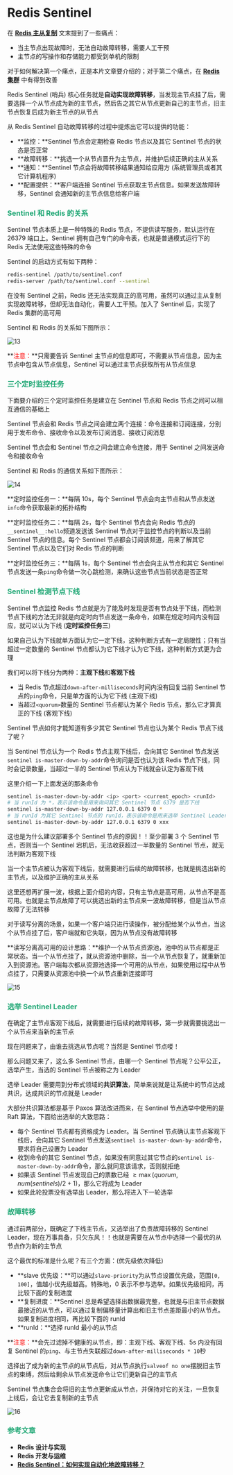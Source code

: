 # Redis Sentinel

在 **[Redis 主从复制](./Redis主从复制.html#主从复制的痛点)** 文末提到了一些痛点：

- 当主节点出现故障时，无法自动故障转移，需要人工干预
- 主节点的写操作和存储能力都受到单机的限制

对于如何解决第一个痛点，正是本片文章要介绍的；对于第二个痛点，在 **[Redis 集群](./Redis-Cluster.html)** 中有得到改善

Redis Sentinel (哨兵) 核心任务就是**自动实现故障转移**，当发现主节点挂了后，需要选择一个从节点成为新的主节点，然后告之其它从节点更新自己的主节点，旧主节点恢复后成为新主节点的从节点

从 Redis Sentinel 自动故障转移的过程中提炼出它可以提供的功能：

- **监控：**Sentinel 节点会定期检查 Redis 节点以及其它 Sentinel 节点的状态是否正常
- **故障转移：**挑选一个从节点晋升为主节点，并维护后续正确的主从关系
- **通知：**Sentinel 节点会将故障转移结果通知给应用方 (系统管理员或者其它计算机程序)
- **配置提供：**客户端连接 Sentinel 节点获取主节点信息。如果发送故障转移，Sentinel 会通知新的主节点信息给客户端

### <font color='#1FA774'>Sentinel 和 Redis 的关系</font>

Sentinel 节点本质上是一种特殊的 Redis 节点，不提供读写服务，默认运行在 26379 端口上。Sentinel 拥有自己专门的命令表，也就是普通模式运行下的 Redis 无法使用这些特殊的命令

Sentinel 的启动方式有如下两种：

```bash
redis-sentinel /path/to/sentinel.conf
redis-server /path/to/sentinel.conf --sentinel
```

在没有 Sentinel 之前，Redis 还无法实现真正的高可用，虽然可以通过主从复制实现故障转移，但却无法自动化，需要人工干预。加入了 Sentinel 后，实现了 Redis 集群的高可用

Sentinel 和 Redis 的关系如下图所示：

![13](https://cdn.jsdelivr.net/gh/LFool/new-image-hosting@master/20230420/0321411681932101n0qL2L13.svg)

**<font color='red'>注意：</font>**只需要告诉 Sentinel 主节点的信息即可，不需要从节点信息，因为主节点中包含从节点信息，Sentinel 可以通过主节点获取所有从节点信息

### <font color='#1FA774'>三个定时监控任务</font>

下面要介绍的三个定时监控任务是建立在 Sentinel 节点和 Redis 节点之间可以相互通信的基础上

Sentinel 节点会和 Redis 节点之间会建立两个连接：命令连接和订阅连接，分别用于发布命令、接收命令以及发布订阅消息、接收订阅消息

Sentinel 节点会和 Sentinel 节点之间会建立命令连接，用于 Sentinel 之间发送命令和接收命令

Sentinel 和 Redis 的通信关系如下图所示：

![14](https://cdn.jsdelivr.net/gh/LFool/new-image-hosting@master/20230420/0115311681924531vMftwb14.svg)

**定时监控任务一：**每隔 10s，每个 Sentinel 节点会向主节点和从节点发送`info`命令获取最新的拓扑结构

**定时监控任务二：**每隔 2s，每个 Sentinel 节点会向 Redis 节点的`__sentinel__:hello`频道发送该 Sentinel 节点对于监控节点的判断以及当前 Sentinel 节点的信息。每个 Sentinel 节点都会订阅该频道，用来了解其它 Sentinel 节点以及它们对 Redis 节点的判断

**定时监控任务三：**每隔 1s，每个 Sentinel 节点会向主从节点和其它 Sentinel 节点发送一条`ping`命令做一次心跳检测，来确认这些节点当前状态是否正常

### <font color='#1FA774'>Sentinel 检测节点下线</font>

Sentinel 节点监控 Redis 节点就是为了能及时发现是否有节点处于下线，而检测节点下线的方法无非就是向定时向节点发送一条命令，如果在规定时间内没有回应，就可以认为下线 (**定时监控任务三**)

如果自己认为下线就单方面认为它一定下线，这种判断方式有一定局限性；只有当超过一定数量的 Sentinel 节点都认为它下线才认为它下线，这种判断方式更为合理

我们可以将下线分为两种：**主观下线**和**客观下线**

- 当 Redis 节点超过`down-after-milliseconds`时间内没有回复当前 Sentinel 节点的`ping`命令，只是单方面的认为它下线 (主观下线)
- 当超过`<quorum>`数量的 Sentinel 节点都认为某个 Redis 节点，那么它才算真正的下线 (客观下线)

Sentinel 节点如何才能知道有多少其它 Sentinel 节点也认为某个 Redis 节点下线了呢？

当 Sentinel 节点认为一个 Redis 节点主观下线后，会向其它 Sentinel 节点发送`sentinel is-master-down-by-addr`命令询问是否也认为该 Redis 节点下线，同时会记录数量，当超过一半的 Sentinel 节点认为下线就会认定为客观下线

这里介绍一下上面发送的那条命令

```bash
sentinel is-master-down-by-addr <ip> <port> <current_epoch> <runId>
# 当 runId 为 *，表示该命令是用来询问其它 Sentinel 节点 6379 是否下线
sentinel is-master-down-by-addr 127.0.0.1 6379 0 *
# 当 runId 为其它 Sentinel 节点的 runId，表示该命令是用来选举 Sentinel Leader
sentinel is-master-down-by-addr 127.0.0.1 6379 0 xxx
```

这也是为什么建议部署多个 Sentinel 节点的原因！！至少部署 3 个 Sentinel 节点，否则当一个 Sentinel 宕机后，无法收获超过一半数量的 Sentinel 节点，就无法判断为客观下线

当一个主节点被认为客观下线后，就需要进行后续的故障转移，也就是挑选出新的主节点，以及维护正确的主从关系

这里还想再扩展一波，根据上面介绍的内容，只有主节点是高可用，从节点不是高可用。也就是主节点故障了可以挑选出新的主节点来一波故障转移，但是当从节点故障了无法转移

对于读写分离的场景，如果一个客户端只进行读操作，被分配给某个从节点，当这个从节点挂了后，客户端就和它失联，因为从节点没有故障转移

**读写分离高可用的设计思路：**维护一个从节点资源池，池中的从节点都是正常状态。当一个从节点挂了，就从资源池中删除，当一个从节点恢复了，就重新加入到资源池。客户端每次都从资源池选择一个可用的从节点，如果使用过程中从节点挂了，只需要从资源池中换一个从节点重新连接即可

![15](https://cdn.jsdelivr.net/gh/LFool/new-image-hosting@master/20230420/0217151681928235QMQcNm15.svg)

### <font color='#1FA774'>选举 Sentinel Leader</font>

在确定了主节点客观下线后，就需要进行后续的故障转移，第一步就需要挑选出一个从节点来当新的主节点

现在问题来了，由谁去挑选从节点呢？当然是 Sentinel 节点喽！

那么问题又来了，这么多 Sentinel 节点，由哪一个 Sentinel 节点呢？公平公正，选举产生，当选的 Sentinel 节点被称之为 Leader

选举 Leader 需要用到分布式领域的**共识算法**，简单来说就是让系统中的节点达成共识，达成共识的节点就是 Leader

大部分共识算法都是基于 Paxos 算法改进而来，在 Sentinel 节点选举中使用的是 Raft 算法，下面给出选举的大致思路：

- 每个 Sentinel 节点都有资格成为 Leader。当 Sentinel 节点确认主节点客观下线后，会向其它 Sentinel 节点发送`sentinel is-master-down-by-addr`命令，要求将自己设置为 Leader
- 收到命令的其它 Sentinel 节点，如果没有同意过其它节点的`sentinel is-master-down-by-addr`命令，那么就同意该请求，否则就拒绝
- 如果该 Sentinel 节点发现自己的票数已经 $\ge \max(quorum, num(sentinels) / 2 + 1)$，那么它将成为 Leader
- 如果此轮投票没有选举出 Leader，那么将进入下一轮选举

### <font color='#1FA774'>故障转移</font>

通过前两部分，既确定了下线主节点，又选举出了负责故障转移的 Sentinel Leader，现在万事具备，只欠东风！！也就是需要在从节点中选择一个最优的从节点作为新的主节点

这个最优的标准是什么呢？有三个方面：(优先级依次降低)

- **slave 优先级：**可以通过`slave-priority`为从节点设置优先级，范围`[0, 100]`，值越小优先级越高。特殊地，0 表示不参与选举。如果优先级相同，再比较下面的复制进度
- **复制进度：**Sentinel 总是希望选择出数据最完整，也就是与旧主节点数据最接近的从节点，可以通过复制偏移量计算出和旧主节点差距最小的从节点。如果复制进度相同，再比较下面的 runId
- **runId：**选择 runId 最小的从节点

**<font color='red'>注意：</font>**会先过滤掉不健康的从节点，即：主观下线、客观下线、5s 内没有回复 Sentinel 的`ping`、与主节点失联超过`down-after-milliseconds * 10`秒

选择出了成为新的主节点的从节点后，对从节点执行`salveof no one`摆脱旧主节点的束缚，然后给剩余从节点发送命令让它们更新自己的主节点

Sentinel 节点集合会将旧的主节点更新成从节点，并保持对它的关注，一旦恢复上线后，会让它去复制新的主节点

![16](https://cdn.jsdelivr.net/gh/LFool/new-image-hosting@master/20230420/0306491681931209NbF9y116.svg)

### <font color='#1FA774'>参考文章</font>

- **Redis 设计与实现**
- **Redis 开发与运维**
- **[Redis Sentinel：如何实现自动化地故障转移？](https://www.yuque.com/snailclimb/mf2z3k/ft4h1g)**